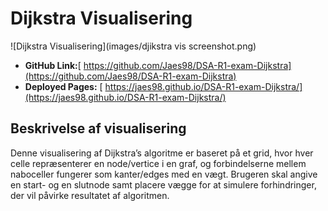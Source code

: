 # Dijkstra Visualisering

![Dijkstra Visualisering](images/djikstra vis screenshot.png)


- **GitHub Link:**[ https://github.com/Jaes98/DSA-R1-exam-Dijkstra](https://github.com/Jaes98/DSA-R1-exam-Dijkstra)
- **Deployed Pages:** [ https://jaes98.github.io/DSA-R1-exam-Dijkstra/](https://jaes98.github.io/DSA-R1-exam-Dijkstra/)

## Beskrivelse af visualisering

Denne visualisering af Dijkstra’s algoritme er baseret på et grid, hvor hver celle repræsenterer en node/vertice i en graf, og forbindelserne mellem naboceller fungerer som kanter/edges med en vægt. Brugeren skal angive en start- og en slutnode samt placere vægge for at simulere forhindringer, der vil påvirke resultatet af algoritmen.